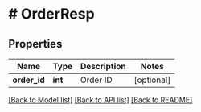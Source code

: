 # # OrderResp

## Properties

Name | Type | Description | Notes
------------ | ------------- | ------------- | -------------
**order_id** | **int** | Order ID | [optional] 

[[Back to Model list]](../../README.md#documentation-for-models) [[Back to API list]](../../README.md#documentation-for-api-endpoints) [[Back to README]](../../README.md)
